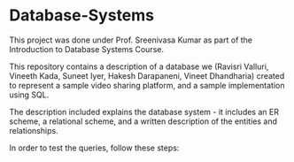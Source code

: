 # Database-Systems

This project was done under Prof. Sreenivasa Kumar as part of the Introduction to Database Systems Course.

This repository contains a description of a database we (Ravisri Valluri, Vineeth Kada, Suneet Iyer, Hakesh Darapaneni, Vineet Dhandharia) created to represent a sample video sharing platform, and a sample implementation using SQL.

The description included explains the database system - it includes an ER scheme, a relational scheme, and a written description of the entities and relationships.

In order to test the queries, follow these steps:
